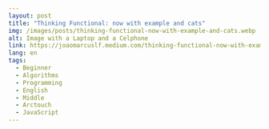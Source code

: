 ```yaml
---
layout: post
title: "Thinking Functional: now with example and cats"
img: /images/posts/thinking-functional-now-with-example-and-cats.webp
alt: Image with a Laptop and a Celphone
link: https://joaomarcuslf.medium.com/thinking-functional-now-with-example-and-cats-8b9c2478b9af
lang: en
tags:
  - Beginner
  - Algorithms
  - Programming
  - English
  - Middle
  - Arctouch
  - JavaScript
---
```

